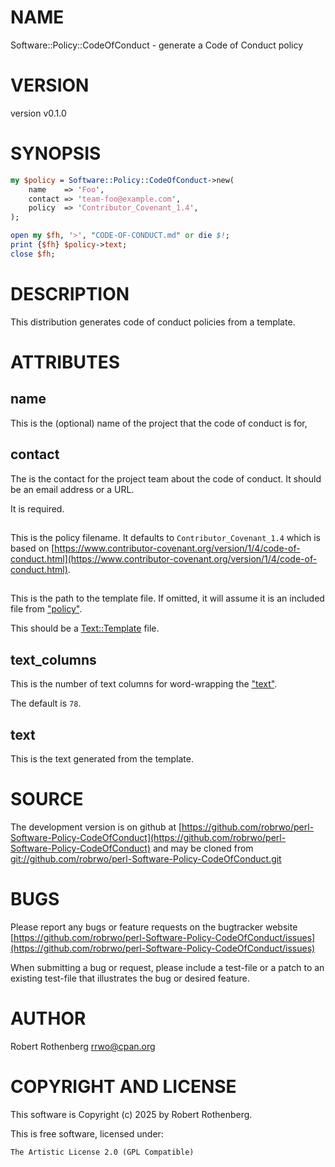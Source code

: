 # NAME

Software::Policy::CodeOfConduct - generate a Code of Conduct policy

# VERSION

version v0.1.0

# SYNOPSIS

```perl
my $policy = Software::Policy::CodeOfConduct->new(
    name    => 'Foo',
    contact => 'team-foo@example.com',
    policy  => 'Contributor_Covenant_1.4',
);

open my $fh, '>', "CODE-OF-CONDUCT.md" or die $!;
print {$fh} $policy->text;
close $fh;
```

# DESCRIPTION

This distribution generates code of conduct policies from a template.

# ATTRIBUTES

## name

This is the (optional) name of the project that the code of conduct is for,

## contact

The is the contact for the project team about the code of conduct. It should be an email address or a URL.

It is required.

## 

This is the policy filename. It defaults to `Contributor_Covenant_1.4` which is based on
[https://www.contributor-covenant.org/version/1/4/code-of-conduct.html](https://www.contributor-covenant.org/version/1/4/code-of-conduct.html).

## 

This is the path to the template file. If omitted, it will assume it is an included file from ["policy"](#policy).

This should be a [Text::Template](https://metacpan.org/pod/Text%3A%3ATemplate) file.

## text\_columns

This is the number of text columns for word-wrapping the ["text"](#text).

The default is `78`.

## text

This is the text generated from the template.

# SOURCE

The development version is on github at [https://github.com/robrwo/perl-Software-Policy-CodeOfConduct](https://github.com/robrwo/perl-Software-Policy-CodeOfConduct)
and may be cloned from [git://github.com/robrwo/perl-Software-Policy-CodeOfConduct.git](git://github.com/robrwo/perl-Software-Policy-CodeOfConduct.git)

# BUGS

Please report any bugs or feature requests on the bugtracker website
[https://github.com/robrwo/perl-Software-Policy-CodeOfConduct/issues](https://github.com/robrwo/perl-Software-Policy-CodeOfConduct/issues)

When submitting a bug or request, please include a test-file or a
patch to an existing test-file that illustrates the bug or desired
feature.

# AUTHOR

Robert Rothenberg <rrwo@cpan.org>

# COPYRIGHT AND LICENSE

This software is Copyright (c) 2025 by Robert Rothenberg.

This is free software, licensed under:

```
The Artistic License 2.0 (GPL Compatible)
```
